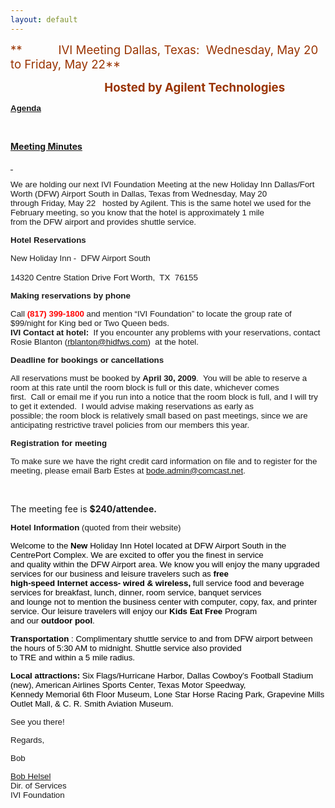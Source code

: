 ```yaml
---
layout: default
---
```

<div id="rightCol0">

<span style="font-size:14.0pt;color:#993300"> **           IVI Meeting
<span lang="en-us">Dallas, Texas</span>: <span style="mso-spacerun:yes">
 </span>Wednesday, May 20 to Friday, May 22**</span>

**<span style="font-size:14.0pt;color:#993300">
                                  Hosted by
Agilent Technologies</span>**

**<span style="font-size:10.0pt;font-family:Arial">
[Agenda](May%202009%20Meeting-Dallas%20rev2.doc)</span>**<span style="FONT-SIZE: 10pt; FONT-FAMILY: Arial">[](May%202009%20Meeting-Dallas.doc)</span>

*<span lang="en-us"><span class="831373017-06012009">  </span></span><span lang="en-us"><span class="831373017-06012009"> </span></span>*

[**<span class="style3">Meeting
Minutes</span>**](2009MayMeetingSummaryFinal.doc)<span class="style4" style="FONT-SIZE: 10pt; FONT-FAMILY: Arial"></span>

<span class="831373017-06012009"><span lang="en-us">[ ](2009MayMeetingSummaryFinal.doc)
</span> </span>

<span style="font-size:10.0pt;font-family:Arial">We are holding our next
IVI Foundation Meeting at the new Holiday Inn Dallas/Fort Worth (DFW)
Airport South in Dallas, Texas from Wednesday, May 20  
through Friday, May 22   hosted by
Agilent.<span style="mso-spacerun:yes"> This is the same hotel we used
for the February meeting, so you know that t</span>he hotel is
approximately 1 mile  
from the DFW airport and provides shuttle service.</span>

**<span style="font-size:10.0pt;font-family:Arial">Hotel
Reservations</span>**

<span style="font-size:10.0pt;font-family:Arial"> New Holiday Inn -  DFW
Airport South </span>

<span style="font-size:10.0pt;font-family:Arial">  
14320 Centre Station Drive</span>

<span style="font-size:10.0pt;font-family:Arial">  
Fort Worth</span><span style="font-size:10.0pt;font-family:Arial">,  TX 
76155</span>  
<span style="font-size:10.0pt;font-family:Arial">
<http://www.ichotelsgroup.com/h/d/hi/1/en/hotel/dfwfw;jsessionid=EGXE4VF002DHICTGWANSJBQKM0YBGIY4?_requestid=3000863>
</span>

**<span style="font-size:10.0pt;font-family:Arial">Making reservations
by phone</span>**

<span style="font-size:10.0pt;font-family:Arial"> Call
**<span style="color:red">(817) 399-1800</span>** and mention “IVI
Foundation” to locate the group rate of $99/night for King bed or Two
Queen beds.<span style="mso-spacerun:yes">  </span></span>
**<span style="font-size:10.0pt;font-family:Arial">  
IVI Contact at
hotel:</span>**<span style="font-size:10.0pt;font-family:Arial"><span style="mso-spacerun:yes"> 
</span>If you encounter any problems with your reservations, contact
Rosie Blanton (<rblanton@hidfws.com>)<span style="mso-spacerun:yes"> 
</span>at the hotel.</span>

**<span style="font-size:10.0pt;font-family:Arial">Deadline for bookings
or cancellations</span>**

<span style="font-size:10.0pt;font-family:Arial"> All reservations must
be booked by **April 30, 2009**.<span style="mso-spacerun:yes"> 
</span>You will be able to reserve a room at this rate until the room
block is full or this date, whichever comes  
first.<span style="mso-spacerun:yes">  </span>Call or email me if you
run into a notice that the room block is full, and I will try to get it
extended.<span style="mso-spacerun:yes">  </span>I would advise making
reservations as early as  
possible; the room block is relatively small based on past meetings,
since we are anticipating restrictive travel policies from our members
this year.</span>

**<span style="font-size:10.0pt;font-family:Arial">Registration for
meeting</span>**

<span style="font-size:10.0pt;font-family:Arial">To make sure we have
the right credit card information on file and to register for the
meeting, please email Barb Estes at <bode.admin@comcast.net>.</span>

 

<span lang="en-us"> </span>

The meeting fee is **$240/attendee.**

**<span style="font-size:10.0pt;font-family:Arial">Hotel
Information</span>**<span style="font-size:10.0pt;font-family:Arial">
(quoted from their website)</span>

<span style="font-size:10.0pt;font-family:Arial;color:black">Welcome to
the **New** Holiday Inn Hotel located at DFW Airport South in the
CentrePort Complex. We are excited to offer you the finest in service  
and quality within the DFW Airport area. We know you will enjoy the many
upgraded services for our business and leisure travelers such as
**free  
high-speed Internet access- wired & wireless,** full service food and
beverage services for breakfast, lunch, dinner, room service, banquet
services  
and lounge not to mention the business center with computer, copy, fax,
and printer service. Our leisure travelers will enjoy our **Kids Eat
Free** Program  
and our **outdoor pool**. </span>

**<span style="font-size:10.0pt;font-family:Arial;color:black">
Transportation</span>**<span style="font-size:10.0pt;font-family:Arial;color:black">
: Complimentary shuttle service to and from DFW airport between the
hours of 5:30 AM to midnight. Shuttle service also provided  
to TRE and within a 5 mile radius.</span>

**<span style="font-size:
10.0pt;font-family:Arial;color:black">Local
attractions:</span>**<span style="font-size:10.0pt;font-family:Arial;color:black">
Six Flags/Hurricane Harbor, Dallas Cowboy’s Football Stadium (new),
American Airlines Sports Center, Texas Motor Speedway,  
Kennedy Memorial 6th Floor Museum, Lone Star Horse Racing Park,
Grapevine Mills Outlet Mall, & C. R. Smith Aviation Museum.</span>

<span style="font-size:10.0pt;font-family:Arial"> See you there\!</span>

<span style="font-size:10.0pt;font-family:Arial"> Regards,</span>

<span style="font-size:10.0pt;font-family:Arial"> Bob</span>

<span style="font-size:10.0pt;font-family:Arial"> [Bob
Helsel](mailto:bob.helsel@ivifoundation.org)  
Dir. of Services  
IVI Foundation  
</span>

 

</div>
